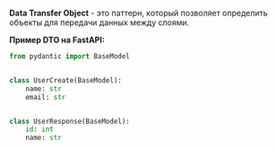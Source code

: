 **Data Transfer Object** - это паттерн, который позволяет определить объекты для передачи данных между слоями.

**Пример DTO на FastAPI:**

```Python
from pydantic import BaseModel


class UserCreate(BaseModel):
    name: str
    email: str


class UserResponse(BaseModel):
    id: int
    name: str
```